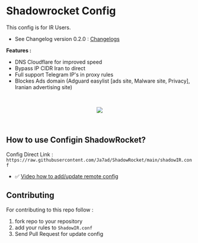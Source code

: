 # Shadowrocket Config

This config is for IR Users.

- See Changelog version 0.2.0 : [Changelogs](/CHANGELOG.md)

**Features :**

- DNS Cloudflare for improved speed
- Bypass IP CIDR Iran to direct 
- Full support Telegram IP's in proxy rules
- Blockes Ads domain (Adguard easylist [ads site, Malware site, Privacy], Iranian advertising site)

</br>
<p align='center'>
<img src="https://raw.githubusercontent.com/Ja7ad/ShadowRocket/main/img/screenshot.jpg">
</p>
</br>

## How to use Configin ShadowRocket?

Config Direct Link : `https://raw.githubusercontent.com/Ja7ad/ShadowRocket/main/shadowIR.conf`

- ✅ [Video how to add/update remote config](https://raw.githubusercontent.com/Ja7ad/ShadowRocket/main/video/config.mp4)


## Contributing

For contributing to this repo follow :

1. fork repo to your repository
2. add your rules to `ShadowIR.conf`
3. Send Pull Request for update config
